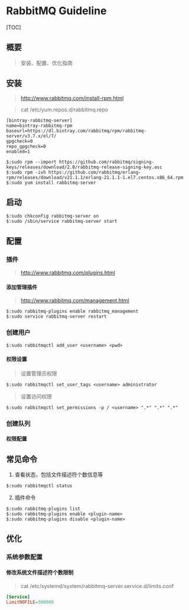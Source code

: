 # RabbitMQ Guideline

[TOC]

## 概要

> 安装、配置、优化指南

## 安装
> http://www.rabbitmq.com/install-rpm.html

> cat /etc/yum.repos.d/rabbitmq.repo
```text
[bintray-rabbitmq-server]
name=bintray-rabbitmq-rpm
baseurl=https://dl.bintray.com/rabbitmq/rpm/rabbitmq-server/v3.7.x/el/7/
gpgcheck=0
repo_gpgcheck=0
enabled=1
```

```shell
$:sudo rpm --import https://github.com/rabbitmq/signing-keys/releases/download/2.0/rabbitmq-release-signing-key.asc
$:sudo rpm -ivh https://github.com/rabbitmq/erlang-rpm/releases/download/v21.1.1/erlang-21.1.1-1.el7.centos.x86_64.rpm
$:sudo yum install rabbitmq-server
```

## 启动

```shell
$:sudo chkconfig rabbitmq-server on
$:sudo /sbin/service rabbitmq-server start
```

## 配置

### 插件
> http://www.rabbitmq.com/plugins.html

#### 添加管理插件
> http://www.rabbitmq.com/management.html

```shell
$:sudo rabbitmq-plugins enable rabbitmq_management
$:sudo service rabbitmq-server restart
```

### 创建用户
```shell
$:sudo rabbitmqctl add_user <username> <pwd>
```

#### 权限设置

> 设置管理员权限
```shell
$:sudo rabbitmqctl set_user_tags <username> administrator 
```

> 设置访问权限
```shell
$:sudo rabbitmqctl set_permissions -p / <username> ".*" ".*" ".*"
```

### 创建队列

#### 权限配置

## 常见命令
1. 查看状态，包括文件描述符个数信息等

```shell
$:sudo rabbitmqctl status
```

2. 插件命令
```shell
$:sudo rabbitmq-plugins list
$:sudo rabbitmq-plugins enable <plugin-name>
$:sudo rabbitmq-plugins disable <plugin-name>
```
## 优化
### 系统参数配置

#### 修改系统文件描述符个数限制
> cat /etc/systemd/system/rabbitmq-server.service.d/limits.conf
```conf
[Service]
LimitNOFILE=300000
```
